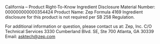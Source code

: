  
 
 
California – Product Right-To-Know Ingredient Disclosure 
Material Number: 000000000000354424 
Product Name: Zep Formula 4169 
Ingredient disclosure for this product is not required per SB 258 Regulation. 
 
For additional information or question, please contact us at: 
Zep, Inc. 
C/O Technical Services 
3330 Cumberland Blvd. SE, Ste 700 
Atlanta, GA 30339 
Email: asktech@zep.com 
 
 
 
 
